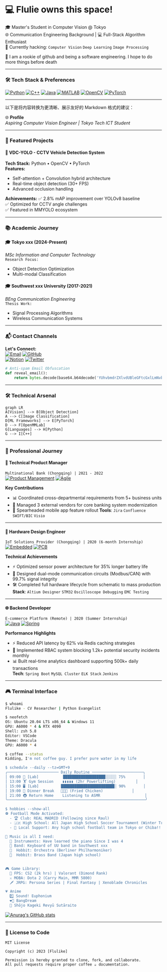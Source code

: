 # 💻 Flulie owns this space!

🎓 Master's Student in Computer Vision @ Tokyo  
🌐 Communication Engineering Background | 💻 Full-Stack Algorithm Enthusiast  
🔭 Currently hacking: `Computer Vision` `Deep Learning` `Image Processing`

👨 I am a rookie of github and being a software engineering. I hope to do more things before death

---

### 🛠️ Tech Stack & Preferences
[![Python](https://img.shields.io/badge/-Python-3776AB?logo=python&style=for-the-badge&logoColor=white)](https://www.python.org/)
[![C++](https://img.shields.io/badge/-C++-00599C?logo=c%2B%2B&style=for-the-badge)](https://isocpp.org/)
[![Java](https://img.shields.io/badge/-Java-007396?logo=java&style=for-the-badge)](https://www.java.com/)
[![MATLAB](https://img.shields.io/badge/-MATLAB-0076A8?logo=mathworks&style=for-the-badge)](https://www.mathworks.com/)
[![OpenCV](https://img.shields.io/badge/-OpenCV-5C3EE8?logo=opencv&style=for-the-badge)](https://opencv.org/)
[![PyTorch](https://img.shields.io/badge/-PyTorch-EE4C2C?logo=pytorch&style=for-the-badge)](https://pytorch.org/)

---

以下是将内容转换为更清晰、展示友好的 Markdown 格式的建议：

🌐 **Profile**  
*Aspiring Computer Vision Engineer | Tokyo Tech ICT Student*

---

### 🌱 Featured Projects

#### 🚗 VDC-YOLO - CCTV Vehicle Detection System
**Tech Stack:** Python • OpenCV • PyTorch  
**Features:** 
- Self-attention + Convolution hybrid architecture
- Real-time object detection (30+ FPS)
- Advanced occlusion handling

**Achievements:**
✅ 2.8% mAP improvement over YOLOv8 baseline  
✅ Optimized for CCTV angle challenges  
✅ Featured in MMYOLO ecosystem

---

### 📚 Academic Journey

#### 🎓 **Tokyo xxx** (2024-Present)  
*MSc Information and Computer Technology*  
`Research Focus:`  
- Object Detection Optimization  
- Multi-modal Classification

#### 🎓 **Southwest xxx University** (2017-2021)  
*BEng Communication Engineering*  
`Thesis Work:`  
- Signal Processing Algorithms  
- Wireless Communication Systems

---

### 📬 Contact Channels

**Let's Connect:**  
[![Email](https://img.shields.io/badge/-📧_Email-%23EA4335?style=flat-square)](mailto:azhangzhangflulike@gmail.com) 
[![GitHub](https://img.shields.io/badge/-🐙_GitHub-%23181717?style=flat-square)](https://github.com/Flulike)  
[![Notion](https://img.shields.io/badge/-💼_Notion_Portfolio-%23000000?style=flat-square)](https://www.notion.so/06f114ea10e2462f8a4703da39604450)
[![Twitter](https://img.shields.io/badge/-📱_Twitter-%231DA1F2?style=flat-square)](https://x.com/gyp990530)

```python
# Anti-spam Email Obfuscation
def reveal_email():
    return bytes.decode(base64.b64decode('YUhvbmdrZXlvdUBleGFtcGxlLmNvbQ=='), 'utf-8')
```

---

### 🛠️ Technical Arsenal
```mermaid
graph LR
A[Vision] --> B[Object Detection]
A --> C[Image Classification]
D[ML Frameworks] --> E[PyTorch]
D --> F[OpenMMLab]
G[Languages] --> H[Python]
G --> I[C++]
```
---
### 👷 Professional Journey

#### 🏦 **Technical Product Manager**  
`Multinational Bank (Chongqing) | 2021 - 2022`  
[![Product Management](https://img.shields.io/badge/-Product_Mgmt-FF6F61?logo=atlassian&style=flat-square)](https://www.atlassian.com/) 
[![Agile](https://img.shields.io/badge/-Agile-00968F?logo=agile&style=flat-square)]()

**Key Contributions**  
- 📊 Coordinated cross-departmental requirements from 5+ business units  
- 🤝 Managed 3 external vendors for core banking system modernization  
- 🚀 Spearheaded mobile app feature rollout 
**Tools**: `Jira` `Confluence` `SWIFT/BIC` `Visio`

---

#### 🔌 **Hardware Design Engineer**  
`IoT Solutions Provider (Chongqing) | 2020 (6-month Internship)`  
[![Embedded](https://img.shields.io/badge/-Embedded-044F88?logo=raspberry-pi&style=flat-square)](https://www.arm.com/) 
[![PCB](https://img.shields.io/badge/-PCB-8A2BE2?logo=altium-designer&style=flat-square)]()

**Technical Achievements**  
- ⚡ Optimized sensor power architecture for 35% longer battery life  
- 📡 Designed dual-mode communication circuits (Modbus/CAN) with 99.7% signal integrity  
- 🛠️ Completed full hardware lifecycle from schematic to mass production  
**Stack**: `Altium Designer` `STM32` `Oscilloscope Debugging` `EMC Testing`

---

#### 🌐 **Backend Developer**  
`E-commerce Platform (Remote) | 2020 (Summer Internship)`  
[![Java](https://img.shields.io/badge/-Java-007396?logo=java&style=flat-square)](https://www.java.com/) 
[![Spring](https://img.shields.io/badge/-Spring-6DB33F?logo=spring&style=flat-square)](https://spring.io/)

**Performance Highlights**  
- ⚡ Reduced API latency by 62% via Redis caching strategies  
- 🔐 Implemented RBAC system blocking 1.2k+ potential security incidents monthly  
- 📊 Built real-time analytics dashboard supporting 500k+ daily transactions  
**Tech**: `Spring Boot` `MySQL Cluster` `ELK Stack` `Jenkins`

---
### 🎮 Terminal Interface
```bash
$ whoami
Flulike - CV Researcher | Python Evangelist

$ neofetch
OS: Ubuntu 20.04 LTS x86_64 & Windows 11
GPU: A6000 * 4 & RTX 4090
Shell: zsh 5.8 
Editor: VSCode 
Theme: Dracula
GPU: A6000 * 4

$ coffee --status
Kidding, I'm not coffee guy. I prefer pure water in my life

$ schedule --daily --tz=GMT+9
╭─────────────────────── Daily Routine ───────────────────────╮
│ 09:00 🧪 [Lab]           ███████████████████░░░░░ 75%        │
│ 13:00 🏋️ Gym Session    ▮▮▮▮▮ (2hr Powerlifting)         │
│ 15:00 🖥️ [Lab]          ████████████████████████░ 90%        │
│ 19:00 🍜 Dinner Break   🍣🍚🥢 (Fried Chicken)             │
│ 21:00 🚇 Return Home    Listening to ASMR                    │
╰──────────────────────────────────────────────────────────────╯

$ hobbies --show-all
⚽ Football Mode Activated:
  - 🏆 Club: REAL MADRID (Following since Raul)
  - 🇯🇵 High School: All Japan High School Soccer Tournament (Winter Tradition)
  - 🎌 Local Support: Any high school football team in Tokyo or Chiba!!!

🎵 Music is all I need:
  🎹 Instruments: Have learned the piano Since I was 4
  🎹 Band: Keyboard of UU band in Southwest xxx
  🎻  Hobbit: Orchestra (Berliner Philharmoniker)
  🎷  Hobbit: Brass Band (Japan high school)
  

🎮 Game Library:
  🔫 FPS: CS2 (2k hrs) | Valorant (Dimond Rank)
  ⚔️ MOBA: Dota 2 (Carry Main, MMR 5800)
  🗡️ JRPG: Persona Series | Final Fantasy | Xenoblade Chronicles

💗 Anime
  1️⃣ Sound! Euphonium
  ❤️‍🔥 BangDream
  💝 Shōjo Kageki Revyū Sutāraito


```

[![Anurag's GitHub stats](https://github-readme-stats.vercel.app/api?username=Flulike&count_private=true&show_icons=true&theme=shadow_red)](https://github.com/anuraghazra/github-readme-stats)

---

### 📜 License to Code
```
MIT License

Copyright (c) 2023 [Flulike]

Permission is hereby granted to clone, fork, and collaborate.
All pull requests require proper coffee ☕ documentation.

